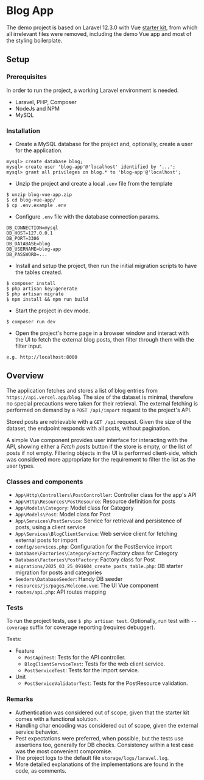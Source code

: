 # Blog App

The demo project is based on Laravel 12.3.0 with Vue [starter kit](https://laravel.com/docs/12.x/starter-kits#vue), from which all irrelevant files were removed, including the demo Vue app and most of the styling boilerplate. 

## Setup

### Prerequisites

In order to run the project, a working Laravel environment is needed.

- Laravel, PHP, Composer
- NodeJs and NPM
- MySQL

### Installation

- Create a MySQL database for the project and, optionally, create a user for the application.

```
mysql> create database blog;
mysql> create user 'blog-app'@'localhost' identified by '...';
mysql> grant all privileges on blog.* to 'blog-app'@'localhost';
```

- Unzip the project and create a local `.env` file from the template

```
$ unzip blog-vue-app.zip
$ cd blog-vue-app/
$ cp .env.example .env
```

- Configure `.env` file with the database connection params.

```
DB_CONNECTION=mysql
DB_HOST=127.0.0.1
DB_PORT=3306
DB_DATABASE=blog
DB_USERNAME=blog-app
DB_PASSWORD=...
```

- Install and setup the project, then run the initial migration scripts to have the tables created.

```
$ composer install
$ php artisan key:generate
$ php artisan migrate
$ npm install && npm run build
```

- Start the project in dev mode.

```
$ composer run dev
```

- Open the project's home page in a browser window and interact with the UI to fetch the external blog posts, then filter through them with the filter input.

```
e.g. http://localhost:8000
```

## Overview

The application fetches and stores a list of blog entries from `https://api.vercel.app/blog`. The size of the dataset is minimal, therefore no special precautions were taken for their retrieval. The external fetching is performed on demand by a `POST /api/import` request to the project's API. 

Stored posts are retrievable with a `GET /api` request. Given the size of the dataset, the endpoint responds with all posts, without pagination.

A simple Vue component provides user interface for interacting with the API, showing either a *Fetch posts* button if the store is empty, or the list of posts if not empty. Filtering objects in the UI is performed client-side, which was considered more appropriate for the requirement to filter the list as the user types.

### Classes and components

- `App\Http\Controllers\PostController`: Controller class for the app's API
- `App\Http\Resources\PostResource`: Resource definition for posts
- `App\Models\Category`: Model class for Category 
- `App\Models\Post`: Model class for Post
- `App\Services\PostService`: Service for retrieval and persistence of posts, using a client service
- `App\Services\BlogClientService`: Web service client for fetching external posts for import
- `config/services.php`: Configuration for the PostService import
- `Database\Factories\CategoryFactory`: Factory class for Category
- `Database\Factories\PostFactory`: Factory class for Post
- `migrations/2025_03_25_091604_create_posts_table.php`: DB starter migration for posts and categories
- `Seeders\DatabaseSeeder`: Handy DB seeder
- `resources/js/pages/Welcome.vue`: The UI Vue component
- `routes/api.php`: API routes mapping

### Tests

To run the project tests, use `$ php artisan test`. Optionally, run test with `--coverage` suffix for coverage reporting (requires debugger).

Tests:
- Feature
    - `PostApiTest`: Tests for the API controller.
    - `BlogClientServiceTest`: Tests for the web client service.
    - `PostServiceTest`: Tests for the import service.
- Unit
    - `PostServiceValidatorTest`: Tests for the PostResource validation.

### Remarks

- Authentication was considered out of scope, given that the starter kit comes with a functional solution.
- Handling char encoding was considered out of scope, given the external service behavior.
- Pest expectations were preferred, when possible, but the tests use assertions too, generally for DB checks. Consistency within a test case was the most convenient compromise.
- The project logs to the default file `storage/logs/laravel.log`.
- More detailed explanations of the implementations are found in the code, as comments.
